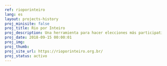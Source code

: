 ```yaml
---
ref: rioporinteiro
lang: es
layout: projects-history
proj_minisite: false
proj_title: Rio por Inteiro
proj_description: Una herramienta para hacer elecciones más participativas. Para las elecciones en Brasil la ciudadanía hizo propuestas y las candidaturas se comprometieron con ellas.
proj_date: 2018-09-15 00:00:01
proj_img: 
proj_thumb: 
proj_site_url: https://rioporinteiro.org.br/
proj_status: activo
---
```

